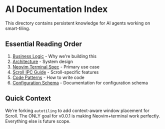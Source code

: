 # AI Documentation Index

This directory contains persistent knowledge for AI agents working on smart-tiling.

## Essential Reading Order

1. [Business Logic](./business-logic.md) - Why we're building this
2. [Architecture](./architecture.md) - System design
3. [Neovim Terminal Spec](./neovim-terminal-spec.md) - Primary use case
4. [Scroll IPC Guide](./scroll-ipc-guide.md) - Scroll-specific features
5. [Code Patterns](./code-patterns.md) - How to write code
6. [Configuration Schema](./configuration-schema.md) - Documentation for configuration schema

## Quick Context

We're forking `autotiling` to add context-aware window placement for Scroll.
The ONLY goal for v0.0.1 is making Neovim+terminal work perfectly.
Everything else is future scope.
